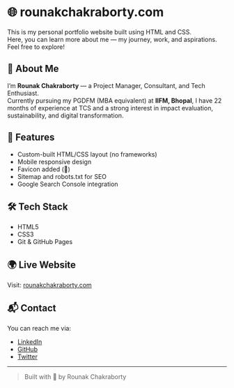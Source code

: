 # 🌐 rounakchakraborty.com

This is my personal portfolio website built using HTML and CSS.  
Here, you can learn more about me — my journey, work, and aspirations.  
Feel free to explore!

## 📌 About Me

I’m **Rounak Chakraborty** — a Project Manager, Consultant, and Tech Enthusiast.  
Currently pursuing my PGDFM (MBA equivalent) at **IIFM, Bhopal**, I have 22 months of experience at TCS and a strong interest in impact evaluation, sustainability, and digital transformation.

## 🚀 Features

- Custom-built HTML/CSS layout (no frameworks)
- Mobile responsive design
- Favicon added (👋)
- Sitemap and robots.txt for SEO
- Google Search Console integration

## 🛠️ Tech Stack

- HTML5
- CSS3
- Git & GitHub Pages

## 🌍 Live Website

Visit: [rounakchakraborty.com](https://rounakchakraborty.com)

## 📬 Contact

You can reach me via:

- [LinkedIn](https://linkedin.com/in/rounakchakraborty)
- [GitHub](https://github.com/rounakchakraborty)
- [Twitter](https://twitter.com/XRounak)

---

> Built with 💙 by Rounak Chakraborty
